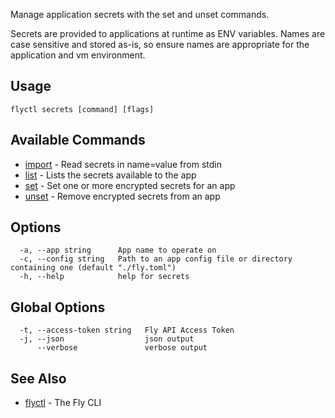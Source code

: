Manage application secrets with the set and unset commands.

Secrets are provided to applications at runtime as ENV variables. Names are
case sensitive and stored as-is, so ensure names are appropriate for
the application and vm environment.

## Usage
~~~
flyctl secrets [command] [flags]
~~~

## Available Commands
* [import](/docs/flyctl/secrets-import/)	 - Read secrets in name=value from stdin
* [list](/docs/flyctl/secrets-list/)	 - Lists the secrets available to the app
* [set](/docs/flyctl/secrets-set/)	 - Set one or more encrypted secrets for an app
* [unset](/docs/flyctl/secrets-unset/)	 - Remove encrypted secrets from an app

## Options

~~~
  -a, --app string      App name to operate on
  -c, --config string   Path to an app config file or directory containing one (default "./fly.toml")
  -h, --help            help for secrets
~~~

## Global Options

~~~
  -t, --access-token string   Fly API Access Token
  -j, --json                  json output
      --verbose               verbose output
~~~

## See Also

* [flyctl](/docs/flyctl/help/)	 - The Fly CLI

